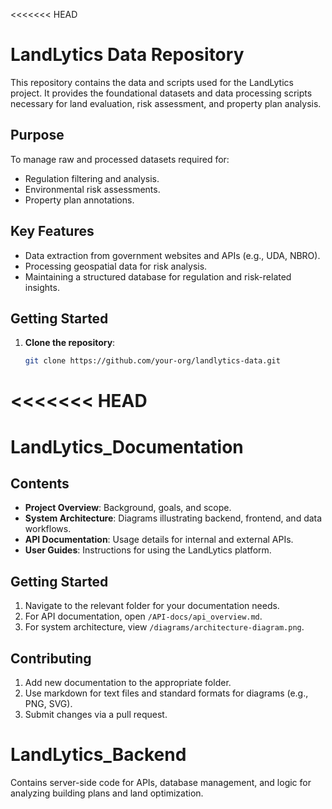 <<<<<<< HEAD
# LandLytics Data Repository

This repository contains the data and scripts used for the LandLytics project. It provides the foundational datasets and data processing scripts necessary for land evaluation, risk assessment, and property plan analysis.

## **Purpose**
To manage raw and processed datasets required for:
- Regulation filtering and analysis.
- Environmental risk assessments.
- Property plan annotations.


## **Key Features**
- Data extraction from government websites and APIs (e.g., UDA, NBRO).
- Processing geospatial data for risk analysis.
- Maintaining a structured database for regulation and risk-related insights.

## **Getting Started**
1. **Clone the repository**:
   ```bash
   git clone https://github.com/your-org/landlytics-data.git
<<<<<<< HEAD
=======



# LandLytics_Documentation

## **Contents**
- **Project Overview**: Background, goals, and scope.
- **System Architecture**: Diagrams illustrating backend, frontend, and data workflows.
- **API Documentation**: Usage details for internal and external APIs.
- **User Guides**: Instructions for using the LandLytics platform.

## **Getting Started**
1. Navigate to the relevant folder for your documentation needs.
2. For API documentation, open `/API-docs/api_overview.md`.
3. For system architecture, view `/diagrams/architecture-diagram.png`.

## **Contributing**
1. Add new documentation to the appropriate folder.
2. Use markdown for text files and standard formats for diagrams (e.g., PNG, SVG).
3. Submit changes via a pull request.


# LandLytics_Backend
 Contains server-side code for APIs, database management, and logic for analyzing building plans and land optimization.
